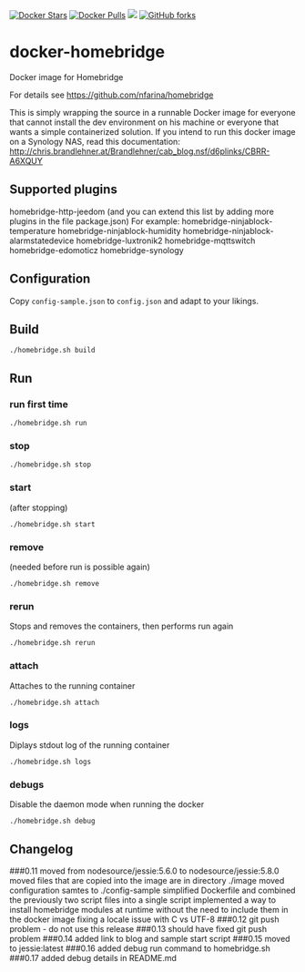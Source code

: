[![Docker Stars](https://img.shields.io/docker/stars/fxmartin/docker-homebridge.svg)](https://hub.docker.com/r/fxmartin/docker-homebridge/)
[![Docker Pulls](https://img.shields.io/docker/pulls/fxmartin/docker-homebridge.svg)](https://hub.docker.com/r/fxmartin/docker-homebridge/) [![](https://images.microbadger.com/badges/image/fxmartin/docker-homebridge.svg)](https://microbadger.com/images/fxmartin/docker-homebridge "Get your own image badge on microbadger.com")
[![GitHub forks](https://img.shields.io/github/forks/fxmartin/docker-homebridge.svg?style=social&label=Fork)](https://github.com/fxmartin/docker-homebridge)
# docker-homebridge

Docker image for Homebridge

For details see https://github.com/nfarina/homebridge

This is simply wrapping the source in a runnable Docker image for everyone that cannot install the dev environment on his machine or everyone that wants a simple containerized solution.
If you intend to run this docker image on a Synology NAS, read this documentation:
http://chris.brandlehner.at/Brandlehner/cab_blog.nsf/d6plinks/CBRR-A6XQUY

## Supported plugins
homebridge-http-jeedom
(and you can extend this list by adding more plugins in the file package.json)
For example:
homebridge-ninjablock-temperature
homebridge-ninjablock-humidity
homebridge-ninjablock-alarmstatedevice
homebridge-luxtronik2
homebridge-mqttswitch
homebridge-edomoticz
homebridge-synology

## Configuration

Copy `config-sample.json` to `config.json` and adapt to your likings.

## Build

`./homebridge.sh build`

## Run

### run first time

`./homebridge.sh run`

### stop

`./homebridge.sh stop`

### start

(after stopping)

`./homebridge.sh start`

### remove

(needed before run is possible again)

`./homebridge.sh remove`

### rerun

Stops and removes the containers, then performs run again

`./homebridge.sh rerun`

### attach

Attaches to the running container

`./homebridge.sh attach`

### logs

Diplays stdout log of the running container

`./homebridge.sh logs`

### debugs

Disable the daemon mode when running the docker

`./homebridge.sh debug`

## Changelog
###0.11
moved from nodesource/jessie:5.6.0 to nodesource/jessie:5.8.0
moved files that are copied into the image are in directory ./image
moved configuration samtes to ./config-sample
simplified Dockerfile and combined the previously two script files into a single script
implemented a way to install homebridge modules at runtime without the need to include them in the docker image
fixing a locale issue with C vs UTF-8
###0.12
git push problem - do not use this release
###0.13
should have fixed git push problem
###0.14
added link to blog and sample start script
###0.15
moved to jessie:latest
###0.16
added debug run command to homebridge.sh
###0.17
added debug details in README.md 